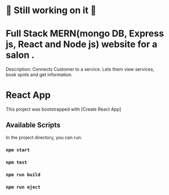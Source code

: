 # :construction:	Still working on it :construction:	
# Full Stack MERN(mongo DB, Express js, React and Node js) website for a salon .
  Description: Connects Customer to a service. Lets them view services, book spots and get information. 
  
# React App 

This project was bootstrapped with [Create React App]

## Available Scripts

In the project directory, you can run:

### `npm start`

### `npm test`

### `npm run build`

### `npm run eject`
